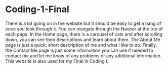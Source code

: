 # Coding-1-Final
There is a lot going on in the website but it should be easy to get a hang of once you look through it.
You can navigate through the Navbar at the top of each page.
In the Home page, there is a carousel of cats and after scrolling down, you can see their descriptions and learn about them.
The About Me page is just a quick, short description of me and what I like to do.
Finally, the Contact Me page is just some information you can use if needed to contact me and let me know of any problems or any additional information.
This website is also used for my Final in Coding I.